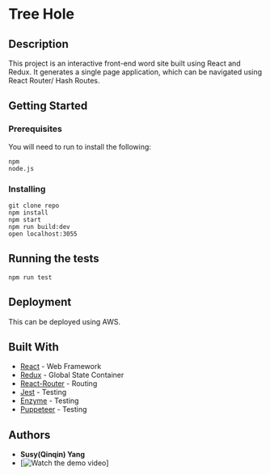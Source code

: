 # Tree Hole

## Description

This project is an interactive front-end word site built using React and Redux. It generates a single page application, which can be navigated using React Router/ Hash Routes.

## Getting Started

### Prerequisites

You will need to run to install the following:

```
npm
node.js
```

### Installing

```
git clone repo
npm install
npm start
npm run build:dev
open localhost:3055
```

## Running the tests

```
npm run test
```

## Deployment

This can be deployed using AWS.

## Built With

- [React](https://reactjs.org/docs/forms.html) - Web Framework
- [Redux](https://redux.js.org/) - Global State Container
- [React-Router](https://reacttraining.com/react-router/) - Routing
- [Jest](https://jestjs.io/) - Testing
- [Enzyme](https://enzymejs.github.io/enzyme/) - Testing
- [Puppeteer](https://github.com/puppeteer/puppeteer) - Testing

## Authors

- **Susy(Qinqin) Yang**
- [![Watch the demo video](https://recordit.co/l4nuVyI0qz)]
